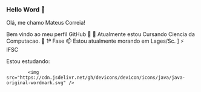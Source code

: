 ### Hello Word 👋

Olá, me chamo Mateus Correia!

Bem vindo ao meu perfil GitHub 👋
🔭 Atualmente estou Cursando Ciencia da Computacao. 
💬 1ª Fase 
📫 Estou atualmente morando em Lages/Sc. ]
⚡ IFSC

Estou estudando:

            <img src="https://cdn.jsdelivr.net/gh/devicons/devicon/icons/java/java-original-wordmark.svg" />
          
